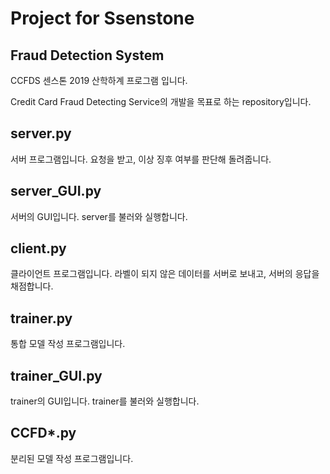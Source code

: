 # Project for Ssenstone
## Fraud Detection System
CCFDS
센스톤 2019 산학하계 프로그램 입니다.

Credit Card Fraud Detecting Service의 개발을 목표로 하는 repository입니다.

## server.py
서버 프로그램입니다. 요청을 받고, 이상 징후 여부를 판단해 돌려줍니다.

## server_GUI.py
서버의 GUI입니다. server를 불러와 실행합니다.

## client.py
클라이언트 프로그램입니다. 라벨이 되지 않은 데이터를 서버로 보내고, 서버의 응답을 채점합니다.

## trainer.py
통합 모델 작성 프로그램입니다.

## trainer_GUI.py
trainer의 GUI입니다. trainer를 불러와 실행합니다.

## CCFD*.py
분리된 모델 작성 프로그램입니다.
